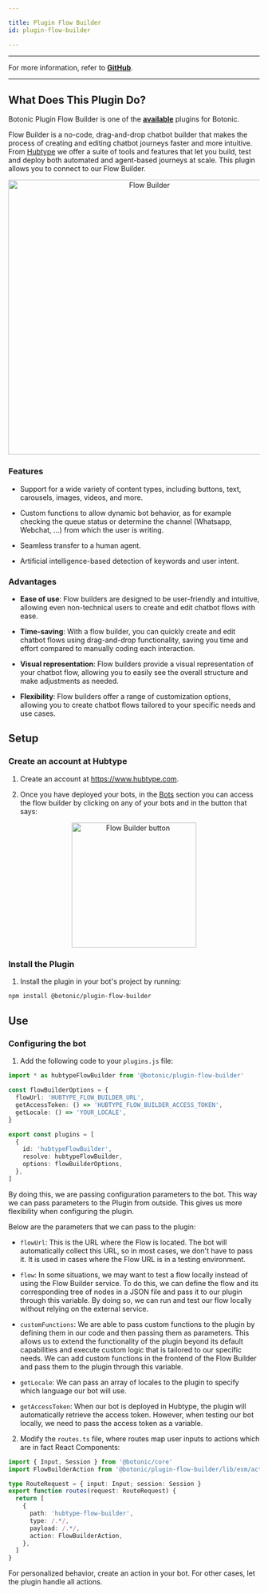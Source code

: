 ```yaml
---

title: Plugin Flow Builder
id: plugin-flow-builder

---
```


---

For more information, refer to **[GitHub](https://github.com/hubtype/botonic/tree/master/packages/botonic-plugin-flow-builder)**.

---

## What Does This Plugin Do?

Botonic Plugin Flow Builder is one of the **[available](https://github.com/hubtype/botonic/tree/master/packages)** plugins for Botonic.

Flow Builder is a no-code, drag-and-drop chatbot builder that makes the process of creating and editing chatbot journeys faster and more intuitive.
From [Hubtype](https://www.hubtype.com/) we offer a suite of tools and features that let you build, test and deploy both automated and agent-based journeys at scale. This plugin allows you to connect to our Flow Builder.

<p  align="center">
<img  alt="Flow Builder"  title="flow-builder"  src="https://i.ibb.co/ySRjD4M/Pasted-image-20230426161548.png"  width="550"/>
</p>

### Features

- Support for a wide variety of content types, including buttons, text, carousels, images, videos, and more.

- Custom functions to allow dynamic bot behavior, as for example checking the queue status or determine the channel (Whatsapp, Webchat, ...) from which the user is writing.

- Seamless transfer to a human agent.

- Artificial intelligence-based detection of keywords and user intent.

### Advantages

- **Ease of use**: Flow builders are designed to be user-friendly and intuitive, allowing even non-technical users to create and edit chatbot flows with ease.

- **Time-saving**: With a flow builder, you can quickly create and edit chatbot flows using drag-and-drop functionality, saving you time and effort compared to manually coding each interaction.

- **Visual representation**: Flow builders provide a visual representation of your chatbot flow, allowing you to easily see the overall structure and make adjustments as needed.

- **Flexibility**: Flow builders offer a range of customization options, allowing you to create chatbot flows tailored to your specific needs and use cases.

## Setup

### Create an account at Hubtype

1. Create an account at https://www.hubtype.com.

2. Once you have deployed your bots, in the [Bots](https://app.hubtype.com/bots) section you can access the flow builder by clicking on any of your bots and in the button that says:

<p  align="center">
<img  alt="Flow Builder button"  title="flow-builder-button"  src="https://i.ibb.co/ZJ2fMQN/Pasted-image-20230427115219.png"  width="250"/>
</p>

### Install the Plugin

1. Install the plugin in your bot's project by running:

```bash
npm install @botonic/plugin-flow-builder
```

## Use

### Configuring the bot

1. Add the following code to your `plugins.js` file:

```ts
import * as hubtypeFlowBuilder from '@botonic/plugin-flow-builder'

const flowBuilderOptions = {
  flowUrl: 'HUBTYPE_FLOW_BUILDER_URL',
  getAccessToken: () => 'HUBTYPE_FLOW_BUILDER_ACCESS_TOKEN',
  getLocale: () => 'YOUR_LOCALE',
}

export const plugins = [
  {
    id: 'hubtypeFlowBuilder',
    resolve: hubtypeFlowBuilder,
    options: flowBuilderOptions,
  },
]
```

By doing this, we are passing configuration parameters to the bot. This way we can pass parameters to the Plugin from outside. This gives us more flexibility when configuring the plugin.

Below are the parameters that we can pass to the plugin:

- `flowUrl`: This is the URL where the Flow is located. The bot will automatically collect this URL, so in most cases, we don't have to pass it. It is used in cases where the Flow URL is in a testing environment.

- `flow`: In some situations, we may want to test a flow locally instead of using the Flow Builder service. To do this, we can define the flow and its corresponding tree of nodes in a JSON file and pass it to our plugin through this variable. By doing so, we can run and test our flow locally without relying on the external service.

- `customFunctions`: We are able to pass custom functions to the plugin by defining them in our code and then passing them as parameters. This allows us to extend the functionality of the plugin beyond its default capabilities and execute custom logic that is tailored to our specific needs. We can add custom functions in the frontend of the Flow Builder and pass them to the plugin through this variable.

- `getLocale`: We can pass an array of locales to the plugin to specify which language our bot will use.

- `getAccessToken`: When our bot is deployed in Hubtype, the plugin will automatically retrieve the access token. However, when testing our bot locally, we need to pass the access token as a variable.

2. Modify the `routes.ts` file, where routes map user inputs to actions which are in fact React Components:

```ts
import { Input, Session } from '@botonic/core'
import FlowBuilderAction from '@botonic/plugin-flow-builder/lib/esm/action'

type RouteRequest = { input: Input; session: Session }
export function routes(request: RouteRequest) {
  return [
    {
      path: 'hubtype-flow-builder',
      type: /.*/,
      payload: /.*/,
      action: FlowBuilderAction,
    },
  ]
}
```

For personalized behavior, create an action in your bot. For other cases, let the plugin handle all actions.
